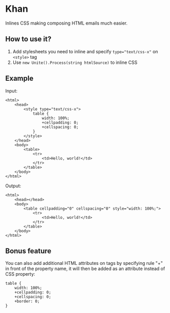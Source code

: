 # Khan
Inlines CSS making composing HTML emails much easier.

## How to use it?

1. Add stylesheets you need to inline and specify  `type="text/css-x"` on `<style>` tag
2. Use `new Unite().Process(string htmlSource)` to inline CSS

## Example

Input:
	
	<html>
		<head>
			<style type="text/css-x">
				table {
					width: 100%;
					+cellpadding: 0;
					+cellspacing: 0; 
				}
			</style>
		</head>
		<body>
			<table>
				<tr>
					<td>Hello, world!</td>
				</tr>
			</table>
		</body>
	</html>

Output:

	<html>
		<head></head>
		<body>
			<table cellpadding="0" cellspacing="0" style="width: 100%;">
				<tr>
					<td>Hello, world!</td>
				</tr>
			</table>
		</body>
	</html>

## Bonus feature
You can also add additional HTML attributes on tags by specifying rule "+" in front of the property name, it will then be added as an attribute instead of CSS property:

	table {
		width: 100%;
		+cellpadding: 0;
		+cellspacing: 0;
		+border: 0;
	}
